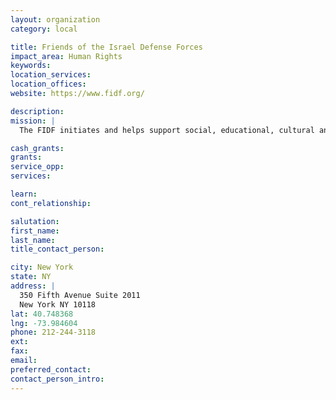 ```yaml
---
layout: organization
category: local

title: Friends of the Israel Defense Forces
impact_area: Human Rights
keywords: 
location_services: 
location_offices: 
website: https://www.fidf.org/

description: 
mission: |
  The FIDF initiates and helps support social, educational, cultural and recreational programs and facilities for the young men and women soldiers of Israel who defend the Jewish homeland. The FIDF also provides support for the families of fallen soldiers. 

cash_grants: 
grants: 
service_opp: 
services: 

learn: 
cont_relationship: 

salutation: 
first_name: 
last_name: 
title_contact_person: 

city: New York
state: NY
address: |
  350 Fifth Avenue Suite 2011   
  New York NY 10118
lat: 40.748368
lng: -73.984604
phone: 212-244-3118
ext: 
fax: 
email: 
preferred_contact: 
contact_person_intro: 
---
```

